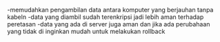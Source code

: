-memudahkan pengambilan data antara komputer yang berjauhan tanpa kabeln
-data yang diambil sudah terenkripsi jadi lebih aman terhadap peretasan
-data yang ada di server juga aman dan jika ada perubahaan yang tidak di inginkan mudah untuk melakukan rollback
